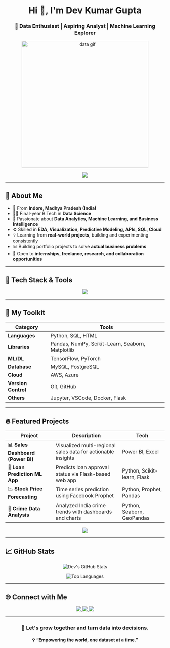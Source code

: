 <h1 align="center">Hi 👋, I'm Dev Kumar Gupta</h1>
<h3 align="center">🚀 Data Enthusiast | Aspiring Analyst | Machine Learning Explorer</h3>

<p align="center">
  <img src="https://media.giphy.com/media/qgQUggAC3Pfv687qPC/giphy.gif" width="400" alt="data gif"/>
</p>

<p align="center">
  <img src="https://readme-typing-svg.demolab.com?font=Fira+Code&weight=500&size=24&pause=1000&color=F7D747&center=true&vCenter=true&width=700&lines=Data+Drives+Decisions%2C+I+Drive+Data!;Making+raw+data+talk+with+code+🧠;Analytics+%7C+ML+%7C+Insights+%7C+Automation;Always+learning.+Always+building+💡" />
</p>

---

## 🧠 About Me  
- 📍 From **Indore, Madhya Pradesh (India)**
- 👨‍💻 Final-year B.Tech in **Data Science**
- 🧠 Passionate about **Data Analytics, Machine Learning, and Business Intelligence**
- ⚙️ Skilled in **EDA, Visualization, Predictive Modeling, APIs, SQL, Cloud**
- 💡 Learning from **real-world projects**, building and experimenting consistently
- 📊 Building portfolio projects to solve **actual business problems**
- 🤝 Open to **internships, freelance, research, and collaboration opportunities**

---

## 🚀 Tech Stack & Tools

<p align="center">
  <img src="https://skillicons.dev/icons?i=python,tensorflow,pytorch,scikit-learn,pandas,numpy,seaborn,flask,mysql,postgresql,git,github,docker,kubernetes,azure,aws,vscode" />
</p>

---

## 🧰 My Toolkit
| Category | Tools |
|---------|-------|
| **Languages** | Python, SQL, HTML |
| **Libraries** | Pandas, NumPy, Scikit-Learn, Seaborn, Matplotlib |
| **ML/DL** | TensorFlow, PyTorch |
| **Database** | MySQL, PostgreSQL |
| **Cloud** | AWS, Azure |
| **Version Control** | Git, GitHub |
| **Others** | Jupyter, VSCode, Docker, Flask |

---

## 🔥 Featured Projects

| Project | Description | Tech |
|--------|-------------|------|
| 📊 **Sales Dashboard (Power BI)** | Visualized multi-regional sales data for actionable insights | Power BI, Excel |
| 🧠 **Loan Prediction ML App** | Predicts loan approval status via Flask-based web app | Python, Scikit-learn, Flask |
| 📉 **Stock Price Forecasting** | Time series prediction using Facebook Prophet | Python, Prophet, Pandas |
| 📌 **Crime Data Analysis** | Analyzed India crime trends with dashboards and charts | Python, Seaborn, GeoPandas |

<p align="center">
  <a href="https://github.com/DevGupta0112?tab=repositories"><img src="https://img.shields.io/badge/-🔍%20See%20My%20Projects-blueviolet?style=for-the-badge" /></a>
</p>

---

## 📈 GitHub Stats

<p align="center">
  <img src="https://github-readme-stats.vercel.app/api?username=DevGupta0112&show_icons=true&theme=tokyonight&hide_border=true" alt="Dev's GitHub Stats"/>
</p>

<p align="center">
  <img src="https://github-readme-stats.vercel.app/api/top-langs/?username=DevGupta0112&layout=compact&theme=tokyonight&hide_border=true" alt="Top Languages"/>
</p>

---

## 🌐 Connect with Me

<p align="center">
  <a href="https://www.linkedin.com/in/dev-kumar-gupta-1358a0250/" target="_blank">
    <img src="https://img.shields.io/badge/LinkedIn-%230077b5.svg?style=for-the-badge&logo=linkedin&logoColor=white" />
  </a>
  <a href="mailto:devg7898@gmail.com" target="_blank">
    <img src="https://img.shields.io/badge/Gmail-D14836?style=for-the-badge&logo=gmail&logoColor=white" />
  </a>
  <a href="https://github.com/DevGupta0112" target="_blank">
    <img src="https://img.shields.io/badge/GitHub-%23181717.svg?style=for-the-badge&logo=github&logoColor=white" />
  </a>
</p>

---

<h3 align="center">🌱 Let's grow together and turn data into decisions.</h3>
<h4 align="center">💡 “Empowering the world, one dataset at a time.”</h4>
